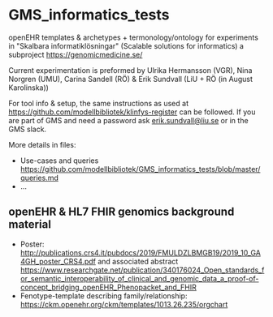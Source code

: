 # GMS_informatics_tests

openEHR templates & archetypes + termonology/ontology for experiments in "Skalbara informatiklösningar" (Scalable solutions for informatics) a subproject https://genomicmedicine.se/

Current experimentation is preformed by Ulrika Hermansson (VGR), Nina Norgren (UMU), Carina Sandell (RÖ) & Erik Sundvall (LiU + RÖ (in August Karolinska))

For tool info & setup, the same instructions as used at https://github.com/modellbibliotek/klinfys-register can be followed. If you are part of GMS and need a password ask erik.sundvall@liu.se or in the GMS slack.

More details in files:
* Use-cases and queries https://github.com/modellbibliotek/GMS_informatics_tests/blob/master/queries.md
* ...

## openEHR & HL7 FHIR genomics background material

* Poster: http://publications.crs4.it/pubdocs/2019/FMULDZLBMGB19/2019_10_GA4GH_poster_CRS4.pdf and associated abstract https://www.researchgate.net/publication/340176024_Open_standards_for_semantic_interoperability_of_clinical_and_genomic_data_a_proof-of-concept_bridging_openEHR_Phenopacket_and_FHIR
* Fenotype-template describing family/relationship: https://ckm.openehr.org/ckm/templates/1013.26.235/orgchart
